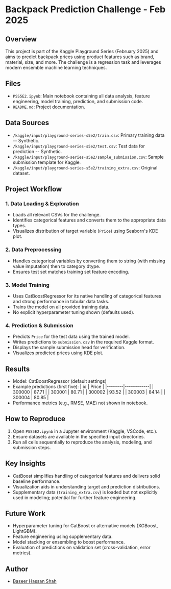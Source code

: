 # Backpack Prediction Challenge - Feb 2025

## Overview
This project is part of the Kaggle Playground Series (February 2025) and aims to predict backpack prices using product features such as brand, material, size, and more. The challenge is a regression task and leverages modern ensemble machine learning techniques.

## Files
- `PSS5E2.ipynb`: Main notebook containing all data analysis, feature engineering, model training, prediction, and submission code.
- `README.md`: Project documentation.

## Data Sources
- `/kaggle/input/playground-series-s5e2/train.csv`: Primary training data -- Synthetic.
- `/kaggle/input/playground-series-s5e2/test.csv`: Test data for prediction -- Synthetic.
- `/kaggle/input/playground-series-s5e2/sample_submission.csv`: Sample submission template for Kaggle.
- `/kaggle/input/playground-series-s5e2/training_extra.csv`: Original dataset.

## Project Workflow

### 1. Data Loading & Exploration
- Loads all relevant CSVs for the challenge.
- Identifies categorical features and converts them to the appropriate data types.
- Visualizes distribution of target variable (`Price`) using Seaborn's KDE plot.

### 2. Data Preprocessing
- Handles categorical variables by converting them to string (with missing value imputation) then to category dtype.
- Ensures test set matches training set feature encoding.

### 3. Model Training
- Uses CatBoostRegressor for its native handling of categorical features and strong performance in tabular data tasks.
- Trains the model on all provided training data.
- No explicit hyperparameter tuning shown (defaults used).

### 4. Prediction & Submission
- Predicts `Price` for the test data using the trained model.
- Writes predictions to `submission.csv` in the required Kaggle format.
- Displays the sample submission head for verification.
- Visualizes predicted prices using KDE plot.

## Results
- Model: CatBoostRegressor (default settings)
- Example predictions (first five):
    | id     | Price      |
    |--------|------------|
    | 300000 | 87.71      |
    | 300001 | 80.71      |
    | 300002 | 93.52      |
    | 300003 | 84.14      |
    | 300004 | 80.85      |
- Performance metrics (e.g., RMSE, MAE) not shown in notebook.

## How to Reproduce
1. Open `PSS5E2.ipynb` in a Jupyter environment (Kaggle, VSCode, etc.).
2. Ensure datasets are available in the specified input directories.
3. Run all cells sequentially to reproduce the analysis, modeling, and submission steps.

## Key Insights
- CatBoost simplifies handling of categorical features and delivers solid baseline performance.
- Visualization aids in understanding target and prediction distributions.
- Supplementary data (`training_extra.csv`) is loaded but not explicitly used in modeling; potential for further feature engineering.

## Future Work
- Hyperparameter tuning for CatBoost or alternative models (XGBoost, LightGBM).
- Feature engineering using supplementary data.
- Model stacking or ensembling to boost performance.
- Evaluation of predictions on validation set (cross-validation, error metrics).

## Author
- [Baseer Hassan Shah](https://github.com/baseershah7)


